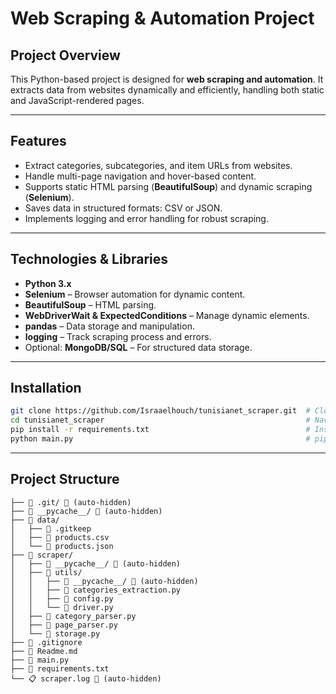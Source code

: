 # Web Scraping & Automation Project

## Project Overview
This Python-based project is designed for **web scraping and automation**. It extracts data from websites dynamically and efficiently, handling both static and JavaScript-rendered pages.

---

## Features
- Extract categories, subcategories, and item URLs from websites.
- Handle multi-page navigation and hover-based content.
- Supports static HTML parsing (**BeautifulSoup**) and dynamic scraping (**Selenium**).
- Saves data in structured formats: CSV or JSON.
- Implements logging and error handling for robust scraping.

---

## Technologies & Libraries
- **Python 3.x**
- **Selenium** – Browser automation for dynamic content.
- **BeautifulSoup** – HTML parsing.
- **WebDriverWait & ExpectedConditions** – Manage dynamic elements.
- **pandas** – Data storage and manipulation.
- **logging** – Track scraping process and errors.
- Optional: **MongoDB/SQL** – For structured data storage.

---

## Installation

```bash
git clone https://github.com/Israaelhouch/tunisianet_scraper.git  # Clone the repository
cd tunisianet_scraper                                             # Navigate to the project folder
pip install -r requirements.txt                                   # Install dependencies
python main.py                                                    # pip install -r requirements.txt
```

---

## Project Structure

```
├── 📁 .git/ 🚫 (auto-hidden)
├── 📁 __pycache__/ 🚫 (auto-hidden)
├── 📁 data/
│   ├── 📄 .gitkeep
│   ├── 📄 products.csv
│   └── 📄 products.json
├── 📁 scraper/
│   ├── 📁 __pycache__/ 🚫 (auto-hidden)
│   ├── 📁 utils/
│   │   ├── 📁 __pycache__/ 🚫 (auto-hidden)
│   │   ├── 🐍 categories_extraction.py
│   │   ├── 🐍 config.py
│   │   └── 🐍 driver.py
│   ├── 🐍 category_parser.py
│   ├── 🐍 page_parser.py
│   └── 🐍 storage.py
├── 🚫 .gitignore
├── 📖 Readme.md
├── 🐍 main.py
├── 📄 requirements.txt
└── 📋 scraper.log 🚫 (auto-hidden)
```